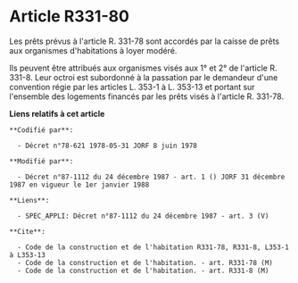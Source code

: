 # Article R331-80

Les prêts prévus à l'article R. 331-78 sont accordés par la caisse de prêts aux organismes d'habitations à loyer modéré.

Ils peuvent être attribués aux organismes visés aux 1° et 2° de l'article R. 331-8. Leur octroi est subordonné à la passation
par le demandeur d'une convention régie par les articles L. 353-1 à L. 353-13 et portant sur l'ensemble des logements
financés par les prêts visés à l'article R. 331-78.

**Liens relatifs à cet article**

	**Codifié par**:

	  - Décret n°78-621 1978-05-31 JORF 8 juin 1978

	**Modifié par**:

	  - Décret n°87-1112 du 24 décembre 1987 - art. 1 () JORF 31 décembre 1987 en vigueur le 1er janvier 1988

	**Liens**:

	  - SPEC_APPLI: Décret n°87-1112 du 24 décembre 1987 - art. 3 (V)

	**Cite**:

	  - Code de la construction et de l'habitation R331-78, R331-8, L353-1 à L353-13
	  - Code de la construction et de l'habitation. - art. R331-78 (M)
	  - Code de la construction et de l'habitation. - art. R331-8 (M)
